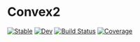 # Convex2

[![Stable](https://img.shields.io/badge/docs-stable-blue.svg)](https://ericphanson.github.io/Convex2.jl/stable/)
[![Dev](https://img.shields.io/badge/docs-dev-blue.svg)](https://ericphanson.github.io/Convex2.jl/dev/)
[![Build Status](https://github.com/ericphanson/Convex2.jl/actions/workflows/CI.yml/badge.svg?branch=main)](https://github.com/ericphanson/Convex2.jl/actions/workflows/CI.yml?query=branch%3Amain)
[![Coverage](https://codecov.io/gh/ericphanson/Convex2.jl/branch/main/graph/badge.svg)](https://codecov.io/gh/ericphanson/Convex2.jl)
